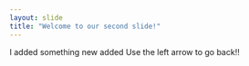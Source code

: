 ```yaml
---
layout: slide
title: "Welcome to our second slide!"
---
```

I added something new added
Use the left arrow to go back!!